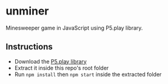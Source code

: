 # unminer
Minesweeper game in JavaScript using P5.play library.

## Instructions

- Download the [P5.play library](http://p5play.molleindustria.org/)
- Extract it inside this repo's root folder
- Run `npm install` then `npm start` inside the extracted folder
